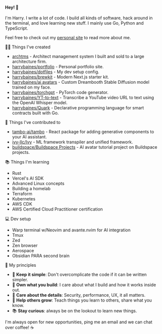 #### Hey! 👋

I'm Harry. I write a lot of code. I build all kinds of software, hack around in the terminal, and love learning new stuff. I mainly use Go, Python and TypeScript.

Feel free to check out my [personal site](https://www.harrybaines.net) to read more about me.

🧑‍💻 Things I've created

- [archtms](https://www.archtms.app/) - Architect management system I built and sold to a large architecture firm.
- [harrybaines/portfolio](https://github.com/harrybaines/portfolio) - Personal portfolio site.
- [harrybaines/dotfiles](https://github.com/harrybaines/dotfiles) - My dev setup config.
- [harrybaines/brewkit](https://github.com/harrybaines/brewkit) - Modern Next.js starter kit.
- [harrybaines/ai avatars](https://github.com/harrybaines/ai-avatar-generator) - Custom Dreambooth Stable Diffusion model trained on my face.
- [harrybaines/torchgpt](https://github.com/harrybaines/torchgpt) - PyTorch code generator.
- [harrybaines/YT-to-text](https://github.com/harrybaines/gradio-whisper) - Transcribe a YouTube video URL to text using the OpenAI Whisper model.
- [harrybaines/Quark](https://github.com/harrybaines/Quark) - Declarative programming language for smart contracts built with Go.

📄 Things I've contributed to

- [tambo-ai/tambo](https://github.com/tambo-ai/tambo) - React package for adding generative components to your AI assistant.
- [ivy-llc/Ivy](https://github.com/unifyai/ivy) - ML framework transpiler and unified framework.
- [buildspace/Buildspace Projects](https://github.com/buildspace/buildspace-projects) - AI avatar tutorial project on Buildspace projects.

📚 Things I'm learning

- Rust
- Vercel's AI SDK
- Advanced Linux concepts
- Building a homelab
- Terraform
- Kubernetes
- AWS CDK
- AWS Certified Cloud Practitioner certification

💻 Dev setup

- Warp terminal w/Neovim and avante.nvim for AI integration
- Tmux
- Zed
- Zen browser
- Aerospace
- Obsidian PARA second brain

📔 My principles

- 🧱 **Keep it simple**: Don't overcomplicate the code if it can be written simpler.
- 🧔 **Own what you build**: I care about what I build and how it works inside out.
- 📝 **Care about the details**: Security, performance, UX, it all matters.
- 🌱 **Help others grow**: Teach things you learn to others, share what you know.
- 📚 **Stay curious**: always be on the lookout to learn new things.

I'm always open for new opportunities, ping me an email and we can chat over coffee! ☕
